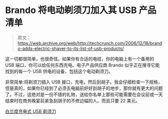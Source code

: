 # Brando 将电动剃须刀加入其 USB 产品清单

> 原文：<https://web.archive.org/web/http://techcrunch.com/2006/12/18/brando-adds-electric-shaver-to-its-list-of-usb-products/>

这一切都很简单，也很奇怪。如果你有合适的电缆，你的电脑上有一个备用的 USB 端口，你可以给任何东西充电。电子产品供应商 Brando 似乎正在搜寻它能找到的每一个 USB 供电的设备，包括这个电动剃须刀。

非常简单:将剃须刀插入 USB 接口，充电，然后刮胡子。我会仔细检查一下规格，但是真的，如果你已经到了必须去电脑前好好刮胡子的地步，那你就有更大的问题了。不过，这绝对是一份不错的礼物，送给你名单上那些可能需要在会议前或一天结束时在商务晚宴前紧急刮胡子的不修边幅的人。而且只要 22 美元。

[白兰度充电式 USB 剃须刀](https://web.archive.org/web/20140406211726/http://usb.brando.com.hk/prod_detail.php?prod_id=00218)